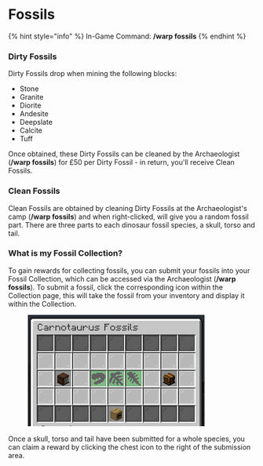 # Fossils

{% hint style="info" %}
In-Game Command: **/warp fossils**
{% endhint %}

### Dirty Fossils

Dirty Fossils drop when mining the following blocks:

* Stone
* Granite
* Diorite
* Andesite
* Deepslate
* Calcite
* Tuff

Once obtained, these Dirty Fossils can be cleaned by the Archaeologist (**/warp fossils**) for £50 per Dirty Fossil - in return, you'll receive Clean Fossils.

### Clean Fossils

Clean Fossils are obtained by cleaning Dirty Fossils at the Archaeologist's camp (**/warp fossils**) and when right-clicked, will give you a random fossil part. There are three parts to each dinosaur fossil species, a skull, torso and tail.

### **What is my Fossil Collection?**

To gain rewards for collecting fossils, you can submit your fossils into your Fossil Collection, which can be accessed via the Archaeologist (**/warp fossils**). To submit a fossil, click the corresponding icon within the Collection page, this will take the fossil from your inventory and display it within the Collection.

<figure><img src="../../.gitbook/assets/image (9).png" alt=""><figcaption></figcaption></figure>

Once a skull, torso and tail have been submitted for a whole species, you can claim a reward by clicking the chest icon to the right of the submission area.

